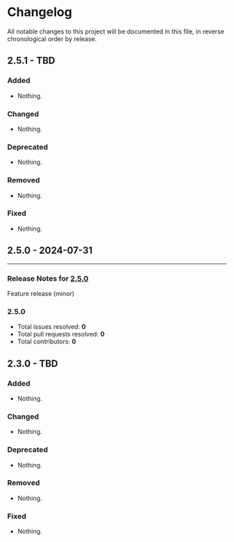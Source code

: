 # Changelog

All notable changes to this project will be documented in this file, in reverse chronological order by release.

## 2.5.1 - TBD

### Added

- Nothing.

### Changed

- Nothing.

### Deprecated

- Nothing.

### Removed

- Nothing.

### Fixed

- Nothing.

## 2.5.0 - 2024-07-31


-----

### Release Notes for [2.5.0](https://github.com/WebProject-xyz/ikea-tradfri-php/milestone/7)

Feature release (minor)

### 2.5.0

- Total issues resolved: **0**
- Total pull requests resolved: **0**
- Total contributors: **0**

## 2.3.0 - TBD

### Added

- Nothing.

### Changed

- Nothing.

### Deprecated

- Nothing.

### Removed

- Nothing.

### Fixed

- Nothing.
